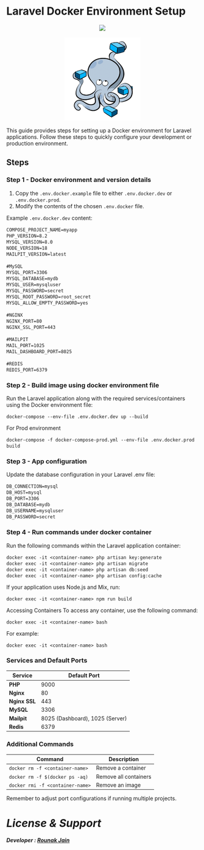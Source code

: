 # Laravel Docker Environment Setup

<p align="center">
  <a href="https://laravel.com" target="_blank">
    <img src="https://raw.githubusercontent.com/laravel/art/master/logo-lockup/5%20SVG/2%20CMYK/1%20Full%20Color/laravel-logolockup-cmyk-red.svg" width="400">
  </a>
</p>
<p align="center">
  <img src="docker-compose-logo.png?raw=true" alt="Docker Compose Logo">
</p>


This guide provides steps for setting up a Docker environment for Laravel applications. Follow these steps to quickly configure your development or production environment.

## Steps

### Step 1 - Docker environment and version details
1. Copy the `.env.docker.example` file to either `.env.docker.dev` or `.env.docker.prod`.
2. Modify the contents of the chosen `.env.docker` file.

Example `.env.docker.dev` content:

```dotenv
COMPOSE_PROJECT_NAME=myapp
PHP_VERSION=8.2
MYSQL_VERSION=8.0
NODE_VERSION=18
MAILPIT_VERSION=latest

#MySQL
MYSQL_PORT=3306
MYSQL_DATABASE=mydb
MYSQL_USER=mysqluser
MYSQL_PASSWORD=secret
MYSQL_ROOT_PASSWORD=root_secret
MYSQL_ALLOW_EMPTY_PASSWORD=yes

#NGINX
NGINX_PORT=80
NGINX_SSL_PORT=443

#MAILPIT
MAIL_PORT=1025
MAIL_DASHBOARD_PORT=8025

#REDIS
REDIS_PORT=6379
```

### Step 2 - Build image using docker environment file
Run the Laravel application along with the required services/containers using the Docker environment file:

```
docker-compose --env-file .env.docker.dev up --build
```

For Prod environment
```
docker-compose -f docker-compose-prod.yml --env-file .env.docker.prod build
```

### Step 3 - App configuration
Update the database configuration in your Laravel .env file:

```dotenv
DB_CONNECTION=mysql
DB_HOST=mysql
DB_PORT=3306
DB_DATABASE=mydb
DB_USERNAME=mysqluser
DB_PASSWORD=secret
```

### Step 4 - Run commands under docker container
Run the following commands within the Laravel application container:

```dotenv
docker exec -it <container-name> php artisan key:generate
docker exec -it <container-name> php artisan migrate
docker exec -it <container-name> php artisan db:seed
docker exec -it <container-name> php artisan config:cache
```

If your application uses Node.js and Mix, run:
```
docker exec -it <container-name> npm run build
```

Accessing Containers
To access any container, use the following command:

```
docker exec -it <container-name> bash
```

For example:

```
docker exec -it <container-name> bash
```

### Services and Default Ports

| Service       | Default Port |
|---------------|--------------|
| **PHP**       | 9000         |
| **Nginx**     | 80           |
| **Nginx SSL** | 443          |
| **MySQL**     | 3306         |
| **Mailpit**   | 8025 (Dashboard), 1025 (Server) |
| **Redis**     | 6379         |


### Additional Commands

| Command                              | Description                 |
|--------------------------------------|-----------------------------|
| `docker rm -f <container-name>`      | Remove a container          |
| `docker rm -f $(docker ps -aq)`      | Remove all containers       |
| `docker rmi -f <container-name>`     | Remove an image             |



Remember to adjust port configurations if running multiple projects.

# _License & Support_
##### _Developer : [Rounak Jain](mailto:jainrounak1997@outlook.com)_
